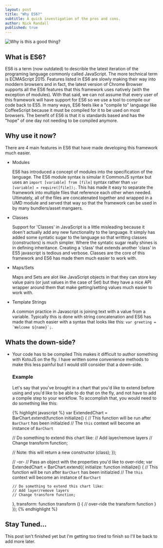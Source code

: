 ```yaml
---
layout: post
title: "Why ES6?"
subtitle: A quick investigation of the pros and cons.
author: Nick Randall
published: true
---
```


![Why is this a good thing?](http://38.media.tumblr.com/83bfb043d548d5a493ef7d117219d569/tumblr_ncrt6yhcDS1s373hwo1_400.gif)

## What is ES6?
ES6 is a term (now outdated) to describle the latest iteration of the programing language commonly called JavaScript. The more technical term is ECMAScript 2015. Features listed in ES6 are slowly making their way into moddern browsers and in fact, the latest version of Chrome Browser supports all the ES6 features that this framework uses natively (with the exception of modules). With that said, we can not assume that every user of this framework will have support for ES6 so we use a tool to compile our code back to ES5. In many ways, ES6 feels like a "compile to" language like CoffeeScript because it must be compiled for it to be used on most browsers. The benefit of ES6 is that it is standards based and has the "hope" of one day not needing to be compiled anymore.

## Why use it now?
There are 4 main features in ES6 that have made developing this framework much easier. 

* Modules

  ES6 has introduced a concept of modules into the specification of the language. The ES6 module syntax is simular it CommonJS syntax but uses an `import [variable] from [file]` syntax rather than `var [variable] = require([file]);`. This has made it easy to separate the framework into multiple files that reference each other when needed. Ultimately, all of the files are concatenated together and wrapped in a UMD module and served that way so that the framework can be used in by many bundlers/asset mangaers. 

* Classes

  Support for 'Classes' in JavaScript is a little misleading because it doen't actually add any new functionality to the language. It simply has added some syntatic sugar to the language so that writting classes (constructors) is much simpler. Where the syntatic sugar really shines is in defining inheritance. Creating a 'class' that extends another 'class' in ES5 javascript is tedious and verbose. Classes are the core of this framework and ES6 has made them much easier to work with.

* Maps/Sets

  Maps and Sets are alot like JavaScript objects in that they can store key value pairs (or just values in the case of Set) but they have a nice API wrapper around them that make getting/setting values much easier to work with.

* Template Strings

  A common practice in Javascript is joining text with a value from a variable. Typically this is done with string concatenation and ES6 has made that much easier with a syntax that looks like this: ``` var greeting = `Welcome ${name}`; ```.

## Whats the down-side?

* Your code has to be compiled
  This makes it difficult to author something with KotoJS on the fly. I have written some convenience methods to make this less painful but I would still consider that a down-side.

  ### Example
  Let's say that you've brought in a chart that you'd like to extend before using and you'd like to be able to do that on the fly, and not have to add a compile step to your workflow. To accomplish that, you would need to do something like this: 


  {% highlight javascript %}
  var ExtendedChart = BarChart.extend(function initialize() {
    // This function will be run after `BarChart` has been initialzied
    // The `this` context will become an instance of `BarChart`

    // Do something to extend this chart like:
    // Add layer/remove layers
    // Change transform function;

    // Note: this will return a new constructor (class);
  });

  // -or-
  // Pass an object with the properties you'd like to over-ride;
  var ExtendedChart = BarChart.extend({
      initialize: function initialize() {
      // This function will be run after `BarChart` has been initialzied
      // The `this` context will become an instance of `BarChart`

      // Do something to extend this chart like:
      // Add layer/remove layers
      // Change transform function;
    },
    transform: function transform () {
      // over-ride the transform function
    }
  });
  {% endhighlight %}

## Stay Tuned...
This post isn't finished yet but I'm getting too tired to finish so I'll be back to add more later.